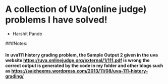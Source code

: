 # A collection of UVa(online judge) problems I have solved!

- Harshit Pande

###Notes:

#### In uva111 history grading problem, the Sample Output 2 given in the uva website https://uva.onlinejudge.org/external/1/111.pdf is wrong the correct output is generated by the code in my folder and other blogs such as https://saicheems.wordpress.com/2013/11/08/uva-111-history-grading/
